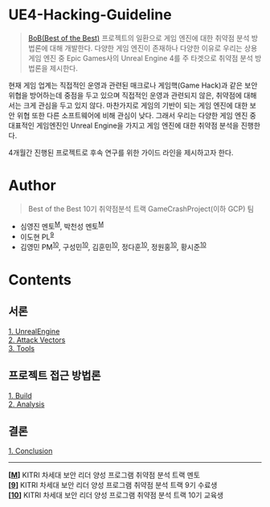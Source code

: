 # UE4-Hacking-Guideline

> [BoB(Best of the Best)](https://www.kitribob.kr/) 프로젝트의 일환으로 게임 엔진에 대한 취약점 분석 방법론에 대해 개발한다.
> 다양한 게임 엔진이 존재하나 다양한 이유로 우리는 상용 게임 엔진 중 Epic Games사의 Unreal Engine 4를 주 타겟으로 취약점 분석 방법론을 제시한다.

현재 게임 업계는 직접적인 운영과 관련된 매크로나 게임핵(Game Hack)과 같은 보안 위협을 방어하는데 중점을 두고 있으며 직접적인 운영과 관련되지 않은, 취약점에 대해서는 크게 관심을 두고 있지 않다. 마찬가지로 게임의 기반이 되는 게임 엔진에 대한 보안 위협 또한 다른 소프트웨어에 비해 관심이 낮다. 그래서 우리는 다양한 게임 엔진 중 대표적인 게임엔진인 Unreal Engine을 가지고 게임 엔진에 대한 취약점 분석을 진행한다.

4개월간 진행된 프로젝트로 후속 연구를 위한 가이드 라인을 제시하고자 한다.

# Author
> Best of the Best 10기 취약점분석 트랙 GameCrashProject(이하 GCP) 팀
- 심영진 멘토<sup id="head1">[M](#foot1)</sup>, 박천성 멘토<sup id="head1">[M](#foot1)</sup>
- 이도현 PL<sup id="head2">[9](#foot2)</sup>
- 김영민 PM<sup id="head3">[10](#foot3)</sup>, 구성민<sup id="head3">[10](#foot3)</sup>, 김훈민<sup id="head3">[10](#foot3)</sup>, 정다훈<sup id="head3">[10](#foot3)</sup>, 정원홍<sup id="head3">[10](#foot3)</sup>, 황시준<sup id="head3">[10](#foot3)</sup>

# Contents
## 서론
[1. UnrealEngine](https://github.com/GameCrashProject/UE4-Hacking-Guideline/blob/main/1_Introduction/1_UnrealEngine.md)<br>
[2. Attack Vectors](https://github.com/GameCrashProject/UE4-Hacking-Guideline/blob/main/1_Introduction/2_Attack_Vectors.md)<br>
[3. Tools](https://github.com/GameCrashProject/UE4-Hacking-Guideline/blob/main/1_Introduction/3_Tools.md)<br>

## 프로젝트 접근 방법론
[1. Build](https://github.com/GameCrashProject/UE4-Hacking-Guideline/blob/main/2_Methodology/1_Build.md)<br>
[2. Analysis](https://github.com/GameCrashProject/UE4-Hacking-Guideline/blob/main/2_Methodology/2_Analysis.md)<br>
                                                                                                          
## 결론
[1. Conclusion](https://github.com/GameCrashProject/UE4-Hacking-Guideline/blob/main/3_Conclusion/1_Conclusion.md)<br>

---
<b id="foot1">[[M](#head1)]</b> KITRI 차세대 보안 리더 양성 프로그램 취약점 분석 트랙 멘토 <br>
<b id="foot2">[[9](#head2)]</b> KITRI 차세대 보안 리더 양성 프로그램 취약점 분석 트랙 9기 수료생<br>
<b id="foot3">[[10](#head3)]</b> KITRI 차세대 보안 리더 양성 프로그램 취약점 분석 트랙 10기 교육생<br>
